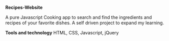 **Recipes-Website**

A pure Javascript Cooking app to search and find the ingredients and recipes of your favorite dishes. A self driven project to expand my learning.

**Tools and technology**
HTML,
CSS,
Javascript,
jQuery


